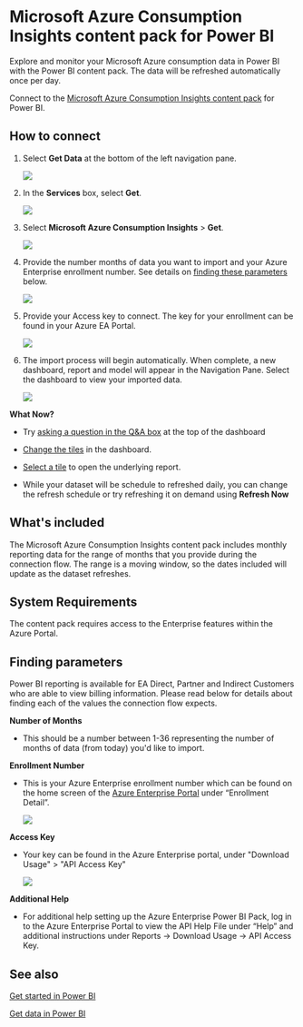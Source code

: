 <properties 
   pageTitle="Microsoft Azure Consumption Insights content pack"
   description="Microsoft Azure Consumption Insights content pack for Power BI"
   services="powerbi" 
   documentationCenter="" 
   authors="joeshoukry" 
   manager="erikre" 
   backup="maggies"
   editor=""
   tags=""
   qualityFocus="no"
   qualityDate=""/>
 
<tags
   ms.service="powerbi"
   ms.devlang="NA"
   ms.topic="article"
   ms.tgt_pltfrm="NA"
   ms.workload="powerbi"
   ms.date="04/28/2017"
   ms.author="yshoukry"/>
   
# Microsoft Azure Consumption Insights content pack for Power&nbsp;BI

Explore and monitor your Microsoft Azure consumption data in Power BI with the Power BI content pack. The data will be refreshed automatically once per day.

Connect to the [Microsoft Azure Consumption Insights content pack](https://app.powerbi.com/getdata/services/azureconsumption) for Power BI.

## How to connect

1. Select **Get Data** at the bottom of the left navigation pane.

	![](media/powerbi-content-pack-azure-consumption-insights/getdata.png)

2.  In the **Services** box, select **Get**.

	![](media/powerbi-content-pack-azure-consumption-insights/services.png)

3.  Select **Microsoft Azure Consumption Insights** \> **Get**. 

	![](media/powerbi-content-pack-azure-consumption-insights/mazureconsumption.png)

4. Provide the number months of data you want to import and your Azure Enterprise enrollment number. See details on [finding these parameters](#FindingParams) below.

    ![](media/powerbi-content-pack-azure-consumption-insights/azureconsumptionparams.png)

5. Provide your Access key to connect. The key for your enrollment can be found in your Azure EA Portal. 

	![](media/powerbi-content-pack-azure-consumption-insights/msazureconsumptioncreds.png)

6.  The import process will begin automatically. When complete, a new dashboard, report and model will appear in the Navigation Pane. Select the dashboard to view your imported data.

	![](media/powerbi-content-pack-azure-consumption-insights/msazureconsumptiondashboard.png)


**What Now?**

- Try [asking a question in the Q&A box](powerbi-service-q-and-a.md) at the top of the dashboard

- [Change the tiles](powerbi-service-edit-a-tile-in-a-dashboard.md) in the dashboard.

- [Select a tile](powerbi-service-dashboard-tiles.md) to open the underlying report.

- While your dataset will be schedule to refreshed daily, you can change the refresh schedule or try refreshing it on demand using **Refresh Now**


## What's included

The Microsoft Azure Consumption Insights content pack includes monthly reporting data for the range of months that you provide during the connection flow. The range is a moving window, so the dates included will update as the dataset refreshes.

## System Requirements

The content pack requires access to the Enterprise features within the Azure Portal. 

<a name="FindingParams"></a>
## Finding parameters

Power BI reporting is available for EA Direct, Partner and Indirect Customers who are able to view billing information. Please read below for details about finding each of the values the connection flow expects.

**Number of Months**

- This should be a number between 1-36 representing the number of months of data (from today) you'd like to import.

**Enrollment Number**

- This is your Azure Enterprise enrollment number which can be found on the home screen of the [Azure Enterprise Portal](https://ea.azure.com/) under “Enrollment Detail”.

	![](media/powerbi-content-pack-azure-consumption-insights/params2.png)

**Access Key**

- Your key can be found in the Azure Enterprise portal, under "Download Usage" > "API Access Key"

	![](media/powerbi-content-pack-azure-consumption-insights/creds2.png)

**Additional Help**

- For additional help setting up the Azure Enterprise Power BI Pack, log in to the Azure Enterprise Portal to view the API Help File under “Help” and additional instructions under Reports -> Download Usage -> API Access Key. 

## See also

[Get started in Power BI](powerbi-service-get-started.md)

[Get data in Power BI](powerbi-service-get-data.md)


